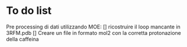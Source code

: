 # To do list
Pre processing di dati
utilizzando MOE:
[] ricostruire il loop mancante in 3RFM.pdb
[] Creare un file in formato mol2 con la corretta protonazione della caffeina
